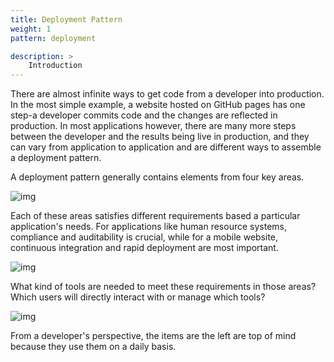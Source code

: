 ```yaml
---
title: Deployment Pattern
weight: 1
pattern: deployment

description: >
    Introduction
---
```


There are almost infinite ways to get code from a developer into production. In the most simple example, a website hosted on GitHub pages has one step-a developer commits code and the changes are reflected in production.
In most applications however, there are many more steps between the developer and the results being live in production, and they can vary from application to application and are different ways to assemble a deployment pattern.

A deployment pattern generally contains elements from four key areas.

 ![img](/images/patterns/deployment/path-to-prod-1.png)

Each of these areas satisfies different requirements based a particular application's needs. For applications like human resource systems, compliance and auditability is crucial, while for a mobile website, continuous integration and rapid deployment are most important.

 ![img](/images/patterns/deployment/path-to-prod-2.png)

What kind of tools are needed to meet these requirements in those areas? Which users will directly interact with or manage which tools?

 ![img](/images/patterns/deployment/path-to-prod-3.png)

From a developer's perspective, the items are the left are top of mind because they use them on a daily basis. 